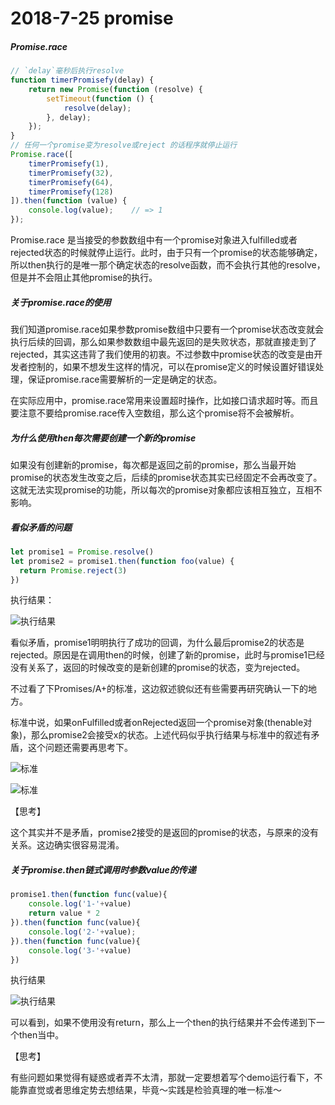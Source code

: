 # 2018-7-25 promise

##### Promise.race

```javascript
// `delay`毫秒后执行resolve
function timerPromisefy(delay) {
    return new Promise(function (resolve) {
        setTimeout(function () {
            resolve(delay);
        }, delay);
    });
}
// 任何一个promise变为resolve或reject 的话程序就停止运行
Promise.race([
    timerPromisefy(1),
    timerPromisefy(32),
    timerPromisefy(64),
    timerPromisefy(128)
]).then(function (value) {
    console.log(value);    // => 1
});
```

Promise.race 是当接受的参数数组中有一个promise对象进入fulfilled或者rejected状态的时候就停止运行。此时，由于只有一个promise的状态能够确定，所以then执行的是唯一那个确定状态的resolve函数，而不会执行其他的resolve，但是并不会阻止其他promise的执行。

##### 关于promise.race的使用

我们知道promise.race如果参数promise数组中只要有一个promise状态改变就会执行后续的回调，那么如果参数数组中最先返回的是失败状态，那就直接走到了rejected，其实这违背了我们使用的初衷。不过参数中promise状态的改变是由开发者控制的，如果不想发生这样的情况，可以在promise定义的时候设置好错误处理，保证promise.race需要解析的一定是确定的状态。

在实际应用中，promise.race常用来设置超时操作，比如接口请求超时等。而且要注意不要给promise.race传入空数组，那么这个promise将不会被解析。

##### 为什么使用then每次需要创建一个新的promise

如果没有创建新的promise，每次都是返回之前的promise，那么当最开始promise的状态发生改变之后，后续的promise状态其实已经固定不会再改变了。这就无法实现promise的功能，所以每次的promise对象都应该相互独立，互相不影响。

##### 看似矛盾的问题

```javascript
let promise1 = Promise.resolve()
let promise2 = promise1.then(function foo(value) {
  return Promise.reject(3)
})
```

执行结果：

![执行结果](https://ws2.sinaimg.cn/large/006tKfTcgy1ftn1n1dzp5j30oo09qjsp.jpg)

看似矛盾，promise1明明执行了成功的回调，为什么最后promise2的状态是rejected。原因是在调用then的时候，创建了新的promise，此时与promise1已经没有关系了，返回的时候改变的是新创建的promise的状态，变为rejected。

不过看了下Promises/A+的标准，这边叙述貌似还有些需要再研究确认一下的地方。

标准中说，如果onFulfilled或者onRejected返回一个promise对象(thenable对象)，那么promise2会接受x的状态。上述代码似乎执行结果与标准中的叙述有矛盾，这个问题还需要再思考下。

![标准](https://ws3.sinaimg.cn/large/006tKfTcgy1ftn1scd1aqj31f60g8dkn.jpg)

![标准](https://ws3.sinaimg.cn/large/006tKfTcgy1ftn1uhyldlj31fy08otbf.jpg)

【思考】

这个其实并不是矛盾，promise2接受的是返回的promise的状态，与原来的没有关系。这边确实很容易混淆。

##### 关于promise.then链式调用时参数value的传递

```javascript
promise1.then(function func(value){
	console.log('1-'+value)
	return value * 2
}).then(function func(value){
	console.log('2-'+value);
}).then(function func(value){
	console.log('3-'+value)
})
```

 执行结果

![执行结果](https://ws1.sinaimg.cn/large/006tKfTcgy1ftn2w51oflj30qi0d0myz.jpg)

可以看到，如果不使用没有return，那么上一个then的执行结果并不会传递到下一个then当中。



【思考】

有些问题如果觉得有疑惑或者弄不太清，那就一定要想着写个demo运行看下，不能靠直觉或者思维定势去想结果，毕竟～实践是检验真理的唯一标准～